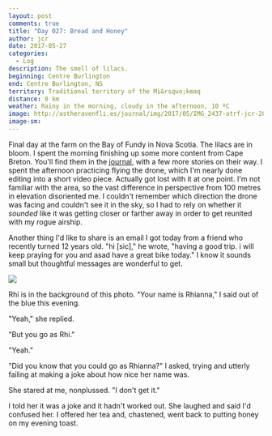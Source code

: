```yaml
---
layout: post
comments: true
title: "Day 027: Bread and Honey"
author: jcr
date: 2017-05-27
categories:
  - Log
description: The smell of lilacs.
beginning: Centre Burlington
end: Centre Burlington, NS
territory: Traditional territory of the Mi&rsquo;kmaq 
distance: 0 km
weather: Rainy in the morning, cloudy in the afternoon, 10 ºC
image: http://astheravenfli.es/journal/img/2017/05/IMG_2437-atrf-jcr-2000-web.jpg
image-sm:
---
```


Final day at the farm on the Bay of Fundy in Nova Scotia. The lilacs are in bloom. I spent the morning finishing up some more content from Cape Breton. You'll find them in the <a href="http://astheravenfli.es/journal/">journal</a>, with a few more stories on their way. I spent the afternoon practicing flying the drone, which I'm nearly done editing into a short video piece. Actually got lost with it at one point. I'm not familiar with the area, so the vast difference in perspective from 100 metres in elevation disoriented me. I couldn't remember which direction the drone was facing and couldn't see it in the sky, so I had to rely on whether it <i>sounded</i> like it was getting closer or farther away in order to get reunited with my rogue airship.

Another thing I'd like to share is an email I got today from a friend who recently turned 12 years old. "hi [sic]," he wrote, "having a good trip. i will keep praying for you and asad have a great bike today." I know it sounds small but thoughtful messages are wonderful to get.

<img src="http://astheravenfli.es/journal/img/2017/05/IMG_2437-atrf-jcr-2000-web.jpg">

Rhi is in the background of this photo. "Your name is Rhianna," I said out of the blue this evening.

"Yeah," she replied.

"But you go as Rhi."

"Yeah."

"Did you know that you could go as Rhianna?" I asked, trying and utterly failing at making a joke about how nice her name was.

She stared at me, nonplussed. "I don't get it."

I told her it was a joke and it hadn't worked out. She laughed and said I'd confused her. I offered her tea and, chastened, went back to putting honey on my evening toast.